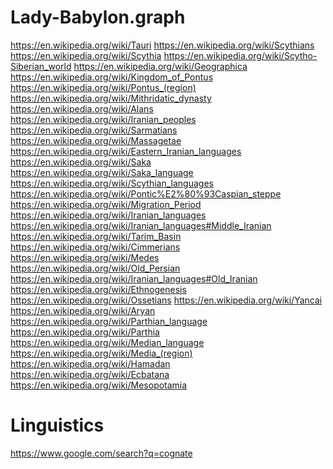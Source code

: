 # Lady-Babylon.graph
https://en.wikipedia.org/wiki/Tauri https://en.wikipedia.org/wiki/Scythians https://en.wikipedia.org/wiki/Scythia https://en.wikipedia.org/wiki/Scytho-Siberian_world https://en.wikipedia.org/wiki/Geographica https://en.wikipedia.org/wiki/Kingdom_of_Pontus https://en.wikipedia.org/wiki/Pontus_(region) https://en.wikipedia.org/wiki/Mithridatic_dynasty https://en.wikipedia.org/wiki/Alans https://en.wikipedia.org/wiki/Iranian_peoples https://en.wikipedia.org/wiki/Sarmatians https://en.wikipedia.org/wiki/Massagetae https://en.wikipedia.org/wiki/Eastern_Iranian_languages https://en.wikipedia.org/wiki/Saka https://en.wikipedia.org/wiki/Saka_language https://en.wikipedia.org/wiki/Scythian_languages https://en.wikipedia.org/wiki/Pontic%E2%80%93Caspian_steppe https://en.wikipedia.org/wiki/Migration_Period https://en.wikipedia.org/wiki/Iranian_languages https://en.wikipedia.org/wiki/Iranian_languages#Middle_Iranian https://en.wikipedia.org/wiki/Tarim_Basin https://en.wikipedia.org/wiki/Cimmerians https://en.wikipedia.org/wiki/Medes https://en.wikipedia.org/wiki/Old_Persian https://en.wikipedia.org/wiki/Iranian_languages#Old_Iranian https://en.wikipedia.org/wiki/Ethnogenesis https://en.wikipedia.org/wiki/Ossetians https://en.wikipedia.org/wiki/Yancai https://en.wikipedia.org/wiki/Aryan https://en.wikipedia.org/wiki/Parthian_language https://en.wikipedia.org/wiki/Parthia https://en.wikipedia.org/wiki/Median_language https://en.wikipedia.org/wiki/Media_(region) https://en.wikipedia.org/wiki/Hamadan https://en.wikipedia.org/wiki/Ecbatana https://en.wikipedia.org/wiki/Mesopotamia

# Linguistics
https://www.google.com/search?q=cognate
